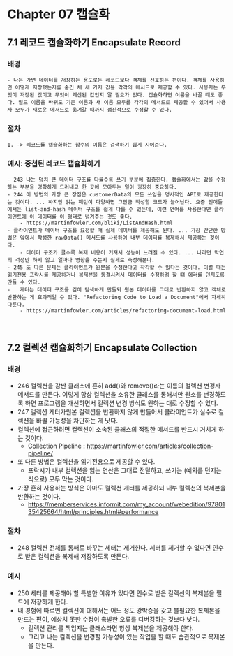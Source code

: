 # Chapter 07 캡슐화

## 7.1 레코드 캡슐화하기 Encapsulate Record

### 배경

    - 나는 가변 데이터를 저장하는 용도로는 레코드보다 객체를 선호하는 편이다. 객체를 사용하면 어떻게 저장했는지를 숨긴 채 세 가지 값을 각각의 메서드로 제공할 수 있다. 사용자는 무엇이 저장된 값이고 무엇이 계산된 값인지 알 필요가 없다. 캡슐화하면 이름을 바꿀 떄도 좋다. 필드 이름을 바꿔도 기존 이름과 새 이름 모두를 각각의 메서드로 제공할 수 있어서 사용자 모두가 새로운 메서드로 옮겨갈 때까지 점진적으로 수정할 수 있다.

### 절차

    1. -> 레코드를 캡슐화하는 함수의 이름은 검색하기 쉽게 지어준다.

### 예시: 중첩된 레코드 캡슐화하기

    - 243 나는 덩치 큰 데이터 구조를 다룰수록 쓰기 부분에 집중한다. 캡슐화에서는 값을 수정하는 부분을 명확하게 드러내고 한 곳에 모아두는 일이 굉장히 중요하다.
    - 244 이 방법의 가장 큰 장점은 customerData의 모든 쓰임을 명시적인 API로 제공한다는 것이다. ... 하지만 읽는 패턴이 다양하면 그만큼 작성할 코드가 늘어난다. 요즘 언어들에서는 list-and-hash 데이터 구조를 쉽게 다룰 수 있는데, 이런 언어를 사용한다면 클라이언트에 이 데이터를 이 형태로 넘겨주는 것도 좋다.
        - https://martinfowler.com/bliki/ListAndHash.html
    - 클라이언트가 데이터 구조를 요청할 때 실제 데이터를 제공해도 된다. ... 가장 간단한 방법은 앞에서 작성한 rawData() 메서드를 사용하여 내부 데이터를 복제해서 제공하는 것이다.
        - 데이터 구조가 클수록 복제 비용이 커져서 성능이 느려질 수 있다. ... 나라면 막연히 걱정만 하지 않고 얼마나 영향을 주는지 실제로 측정해본다.
    - 245 또 따른 문제는 클라이언트가 원본을 수정한다고 착각할 수 있다는 것이다. 이럴 때는 읽기전용 프락시를 제공하거나 복제본을 동결시켜서 데이터를 수정하려 할 떄 에러를 던지도록 만들 수 있다.
    -   게터는 데이터 구조를 깊이 탐색하게 만들되 원본 데이터를 그대로 반환하지 않고 객체로 반환하는 게 효과적일 수 있다. "Refactoring Code to Load a Document"에서 자세히 다룬다.
        - https://martinfowler.com/articles/refactoring-document-load.html

<br>

## 7.2 컬렉션 캡슐화하기 Encapsulate Collection

### 배경

-   246 컬렉션을 감싼 클래스에 흔히 add()와 remove()라는 이름의 컬렉션 변경자 메서드를 만든다. 이렇게 항상 컬렉션을 소유한 클래스를 통해서만 원소를 변경하도록 하면 프로그램을 개선하면서 컬렉션 변경 방식도 원하는 대로 수정할 수 있다.
-   247 컬렉션 게터가원본 컬렉션을 반환하지 않게 만들어서 클라이언트가 실수로 컬렉션을 바꿀 가능성을 차단하는 게 낫다.
-   컬렉션에 접근하려면 컬렉션이 소속된 클래스의 적절한 메서드를 반드시 거치게 하는 것이다.
    -   Collection Pipeline : https://martinfowler.com/articles/collection-pipeline/
-   또 다른 방법은 컬렉션을 읽기전용으로 제공할 수 있다.
    -   프락시가 내부 컬렉션을 읽는 연산은 그대로 전달하고, 쓰기는 (예외를 던지는 식으로) 모두 막는 것이다.
-   가장 흔히 사용하는 방식은 아마도 컬렉션 게터를 제공하되 내부 컬렉션의 복제본을 반환하는 것이다.
    -   https://memberservices.informit.com/my_account/webedition/9780135425664/html/principles.html#performance

### 절차

-   248 컬렉션 전체를 통째로 바꾸는 세터는 제거한다. 세터를 제거할 수 없다면 인수로 받은 컬렉션을 복제해 저장하도록 만든다.

### 예시

-   250 세터를 제공해야 할 특별한 이유가 있다면 인수로 받은 컬렉션의 복제본을 필드에 저장하게 한다.
-   내 경험에 따르면 컬렉션에 대해서는 어느 정도 강박증을 갖고 불필요한 복제본을 만드는 편이, 예상치 못한 수정이 촉발한 오류를 디버깅하는 것보다 낫다.
    -   컬렉션 관리를 책임지는 클래스라면 항상 복제본을 제공해야 한다.
    -   그리고 나는 컬렉션을 변경할 가능성이 있는 작업을 할 때도 습관적으로 복제본을 만든다.
